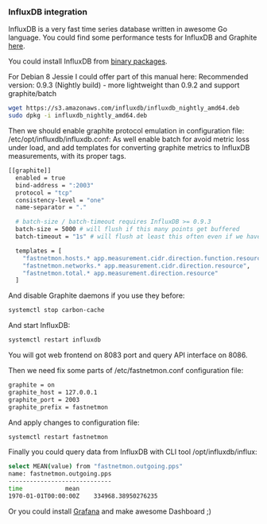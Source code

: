 ### InfluxDB integration

InfluxDB is a very fast time series database written in awesome Go language. You could find some performance tests for InfluxDB and Graphite [here](https://groups.google.com/forum/#!topic/influxdb/0VeUQCqzgVg).

You could install InfluxDB from [binary packages](https://influxdb.com/download/index.html).

For Debian 8 Jessie I could offer part of this manual here:
Recommended version: 0.9.3 (Nightly build) - more lightweight than 0.9.2 and support graphite/batch

```bash
wget https://s3.amazonaws.com/influxdb/influxdb_nightly_amd64.deb
sudo dpkg -i influxdb_nightly_amd64.deb
```

Then we should enable graphite protocol emulation in configuration file: /etc/opt/influxdb/influxdb.conf:
As well enable batch for avoid metric loss under load, and add templates for converting graphite metrics 
to InfluxDB measurements, with its proper tags.

```bash
[[graphite]]
  enabled = true
  bind-address = ":2003"
  protocol = "tcp"
  consistency-level = "one"
  name-separator = "."

  # batch-size / batch-timeout requires InfluxDB >= 0.9.3
  batch-size = 5000 # will flush if this many points get buffered
  batch-timeout = "1s" # will flush at least this often even if we haven't hit buffer limit

  templates = [
    "fastnetmon.hosts.* app.measurement.cidr.direction.function.resource",
    "fastnetmon.networks.* app.measurement.cidr.direction.resource",
    "fastnetmon.total.* app.measurement.direction.resource"
  ]

```

And disable Graphite daemons if you use they before:
```bash
systemctl stop carbon-cache
```

And start InfluxDB:
```bash
systemctl restart influxdb
```

You will got web frontend on 8083 port and query API interface on 8086.

Then we need fix some parts of /etc/fastnetmon.conf configuration file:
```bash
graphite = on
graphite_host = 127.0.0.1
graphite_port = 2003
graphite_prefix = fastnetmon
```

And apply changes to configuration file:
```bash
systemctl restart fastnetmon
```

Finally you could query data from InfluxDB with CLI tool /opt/influxdb/influx:
```bash
select MEAN(value) from "fastnetmon.outgoing.pps"
name: fastnetmon.outgoing.pps
-----------------------------
time            mean
1970-01-01T00:00:00Z    334968.38950276235
```

Or you could install [Grafana](http://grafana.org) and make awesome Dashboard ;)

